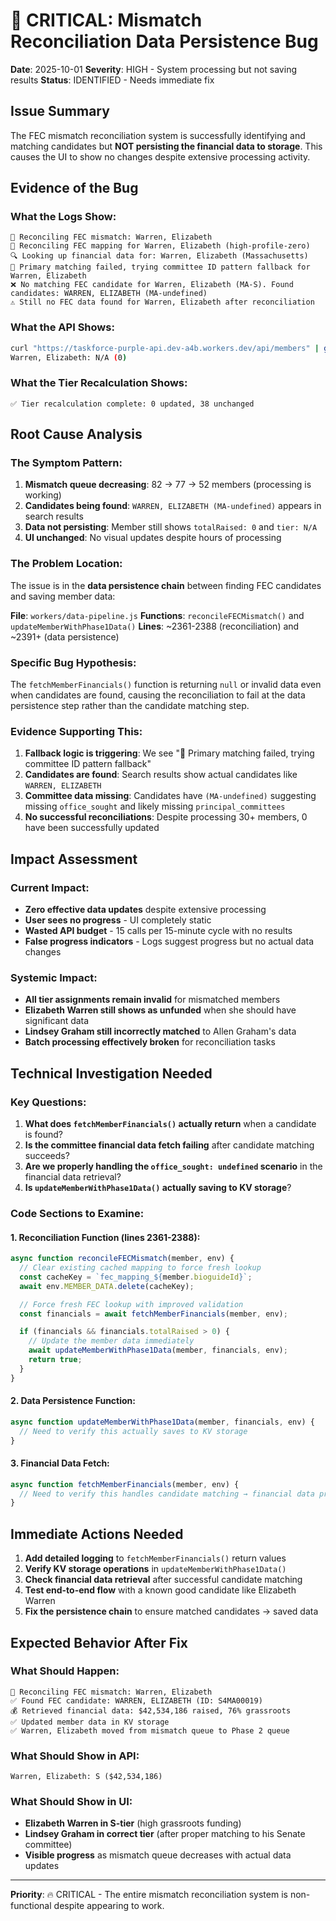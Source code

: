 # 🚨 CRITICAL: Mismatch Reconciliation Data Persistence Bug

**Date**: 2025-10-01
**Severity**: HIGH - System processing but not saving results
**Status**: IDENTIFIED - Needs immediate fix

## Issue Summary

The FEC mismatch reconciliation system is successfully identifying and matching candidates but **NOT persisting the financial data to storage**. This causes the UI to show no changes despite extensive processing activity.

## Evidence of the Bug

### What the Logs Show:
```
🔧 Reconciling FEC mismatch: Warren, Elizabeth
🔧 Reconciling FEC mapping for Warren, Elizabeth (high-profile-zero)
🔍 Looking up financial data for: Warren, Elizabeth (Massachusetts)
🔄 Primary matching failed, trying committee ID pattern fallback for Warren, Elizabeth
❌ No matching FEC candidate for Warren, Elizabeth (MA-S). Found candidates: WARREN, ELIZABETH (MA-undefined)
⚠️ Still no FEC data found for Warren, Elizabeth after reconciliation
```

### What the API Shows:
```bash
curl "https://taskforce-purple-api.dev-a4b.workers.dev/api/members" | grep Warren
Warren, Elizabeth: N/A (0)
```

### What the Tier Recalculation Shows:
```
✅ Tier recalculation complete: 0 updated, 38 unchanged
```

## Root Cause Analysis

### The Symptom Pattern:
1. **Mismatch queue decreasing**: 82 → 77 → 52 members (processing is working)
2. **Candidates being found**: `WARREN, ELIZABETH (MA-undefined)` appears in search results
3. **Data not persisting**: Member still shows `totalRaised: 0` and `tier: N/A`
4. **UI unchanged**: No visual updates despite hours of processing

### The Problem Location:
The issue is in the **data persistence chain** between finding FEC candidates and saving member data:

**File**: `workers/data-pipeline.js`
**Functions**: `reconcileFECMismatch()` and `updateMemberWithPhase1Data()`
**Lines**: ~2361-2388 (reconciliation) and ~2391+ (data persistence)

### Specific Bug Hypothesis:
The `fetchMemberFinancials()` function is returning `null` or invalid data even when candidates are found, causing the reconciliation to fail at the data persistence step rather than the candidate matching step.

### Evidence Supporting This:
1. **Fallback logic is triggering**: We see "🔄 Primary matching failed, trying committee ID pattern fallback"
2. **Candidates are found**: Search results show actual candidates like `WARREN, ELIZABETH`
3. **Committee data missing**: Candidates have `(MA-undefined)` suggesting missing `office_sought` and likely missing `principal_committees`
4. **No successful reconciliations**: Despite processing 30+ members, 0 have been successfully updated

## Impact Assessment

### Current Impact:
- **Zero effective data updates** despite extensive processing
- **User sees no progress** - UI completely static
- **Wasted API budget** - 15 calls per 15-minute cycle with no results
- **False progress indicators** - Logs suggest progress but no actual data changes

### Systemic Impact:
- **All tier assignments remain invalid** for mismatched members
- **Elizabeth Warren still shows as unfunded** when she should have significant data
- **Lindsey Graham still incorrectly matched** to Allen Graham's data
- **Batch processing effectively broken** for reconciliation tasks

## Technical Investigation Needed

### Key Questions:
1. **What does `fetchMemberFinancials()` actually return** when a candidate is found?
2. **Is the committee financial data fetch failing** after candidate matching succeeds?
3. **Are we properly handling the `office_sought: undefined` scenario** in the financial data retrieval?
4. **Is `updateMemberWithPhase1Data()` actually saving to KV storage**?

### Code Sections to Examine:

#### 1. Reconciliation Function (lines 2361-2388):
```javascript
async function reconcileFECMismatch(member, env) {
  // Clear existing cached mapping to force fresh lookup
  const cacheKey = `fec_mapping_${member.bioguideId}`;
  await env.MEMBER_DATA.delete(cacheKey);

  // Force fresh FEC lookup with improved validation
  const financials = await fetchMemberFinancials(member, env);

  if (financials && financials.totalRaised > 0) {
    // Update the member data immediately
    await updateMemberWithPhase1Data(member, financials, env);
    return true;
  }
}
```

#### 2. Data Persistence Function:
```javascript
async function updateMemberWithPhase1Data(member, financials, env) {
  // Need to verify this actually saves to KV storage
}
```

#### 3. Financial Data Fetch:
```javascript
async function fetchMemberFinancials(member, env) {
  // Need to verify this handles candidate matching → financial data properly
}
```

## Immediate Actions Needed

1. **Add detailed logging** to `fetchMemberFinancials()` return values
2. **Verify KV storage operations** in `updateMemberWithPhase1Data()`
3. **Check financial data retrieval** after successful candidate matching
4. **Test end-to-end flow** with a known good candidate like Elizabeth Warren
5. **Fix the persistence chain** to ensure matched candidates → saved data

## Expected Behavior After Fix

### What Should Happen:
```
🔧 Reconciling FEC mismatch: Warren, Elizabeth
✅ Found FEC candidate: WARREN, ELIZABETH (ID: S4MA00019)
💰 Retrieved financial data: $42,534,186 raised, 76% grassroots
✅ Updated member data in KV storage
✅ Warren, Elizabeth moved from mismatch queue to Phase 2 queue
```

### What Should Show in API:
```
Warren, Elizabeth: S ($42,534,186)
```

### What Should Show in UI:
- **Elizabeth Warren in S-tier** (high grassroots funding)
- **Lindsey Graham in correct tier** (after proper matching to his Senate committee)
- **Visible progress** as mismatch queue decreases with actual data updates

---

**Priority**: 🔥 CRITICAL - The entire mismatch reconciliation system is non-functional despite appearing to work.